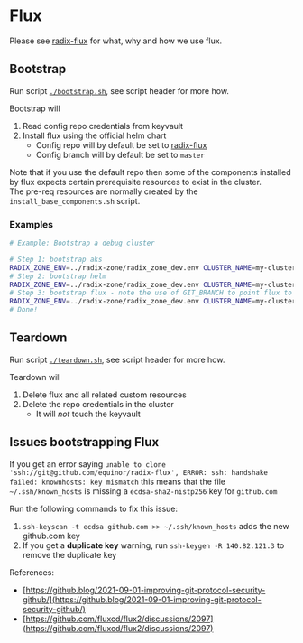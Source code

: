 # Flux

Please see [radix-flux](https://github.com/equinor/radix-flux/) for what, why and how we use flux.

## Bootstrap

Run script [`./bootstrap.sh`](./bootstrap.sh), see script header for more how.  

Bootstrap will
1. Read config repo credentials from keyvault
1. Install flux using the official helm chart
   - Config repo will by default be set to [radix-flux](https://github.com/equinor/radix-flux/)
   - Config branch will by default be set to `master`

Note that if you use the default repo then some of the components installed by flux expects certain prerequisite resources to exist in the cluster.  
The pre-req resources are normally created by the `install_base_components.sh` script.

### Examples

```sh
# Example: Bootstrap a debug cluster

# Step 1: bootstrap aks
RADIX_ZONE_ENV=../radix-zone/radix_zone_dev.env CLUSTER_NAME=my-cluster-flux ../aks/bootstrap.sh
# Step 2: bootstrap helm
RADIX_ZONE_ENV=../radix-zone/radix_zone_dev.env CLUSTER_NAME=my-cluster-flux ../helm/bootstrap.sh
# Step 3: bootstrap flux - note the use of GIT_BRANCH to point flux to my dev branch where I want to test deploy of some components that do not depend on any prerequisite radix resources
RADIX_ZONE_ENV=../radix-zone/radix_zone_dev.env CLUSTER_NAME=my-cluster-flux GIT_BRANCH=my-fluxed-dev-branch ./bootstrap.sh
# Done!
```

## Teardown

Run script [`./teardown.sh`](./teardown.sh), see script header for more how.  

Teardown will
1. Delete flux and all related custom resources
1. Delete the repo credentials in the cluster
   -  It will _not_ touch the keyvault

## Issues bootstrapping Flux

If you get an error saying `unable to clone 'ssh://git@github.com/equinor/radix-flux', ERROR: ssh: handshake failed: knownhosts: key mismatch` this means that the file `~/.ssh/known_hosts` is missing a `ecdsa-sha2-nistp256` key for `github.com`

Run the following commands to fix this issue:
1. `ssh-keyscan -t ecdsa github.com >> ~/.ssh/known_hosts` adds the new github.com key
2. If you get a **duplicate key** warning, run `ssh-keygen -R 140.82.121.3` to remove the duplicate key

References:
- [https://github.blog/2021-09-01-improving-git-protocol-security-github/](https://github.blog/2021-09-01-improving-git-protocol-security-github/)
- [https://github.com/fluxcd/flux2/discussions/2097](https://github.com/fluxcd/flux2/discussions/2097)